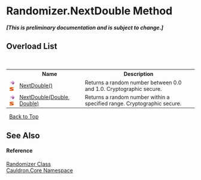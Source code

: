 # Randomizer.NextDouble Method 
 _**\[This is preliminary documentation and is subject to change.\]**_


## Overload List
&nbsp;<table><tr><th></th><th>Name</th><th>Description</th></tr><tr><td>![Public method](media/pubmethod.gif "Public method")![Static member](media/static.gif "Static member")</td><td><a href="M_Cauldron_Core_Randomizer_NextDouble">NextDouble()</a></td><td>
Returns a random number between 0.0 and 1.0. Cryptographic secure.</td></tr><tr><td>![Public method](media/pubmethod.gif "Public method")![Static member](media/static.gif "Static member")</td><td><a href="M_Cauldron_Core_Randomizer_NextDouble_1">NextDouble(Double, Double)</a></td><td>
Returns a random number within a specified range. Cryptographic secure.</td></tr></table>&nbsp;
<a href="#randomizer.nextdouble-method">Back to Top</a>

## See Also


#### Reference
<a href="T_Cauldron_Core_Randomizer">Randomizer Class</a><br /><a href="N_Cauldron_Core">Cauldron.Core Namespace</a><br />